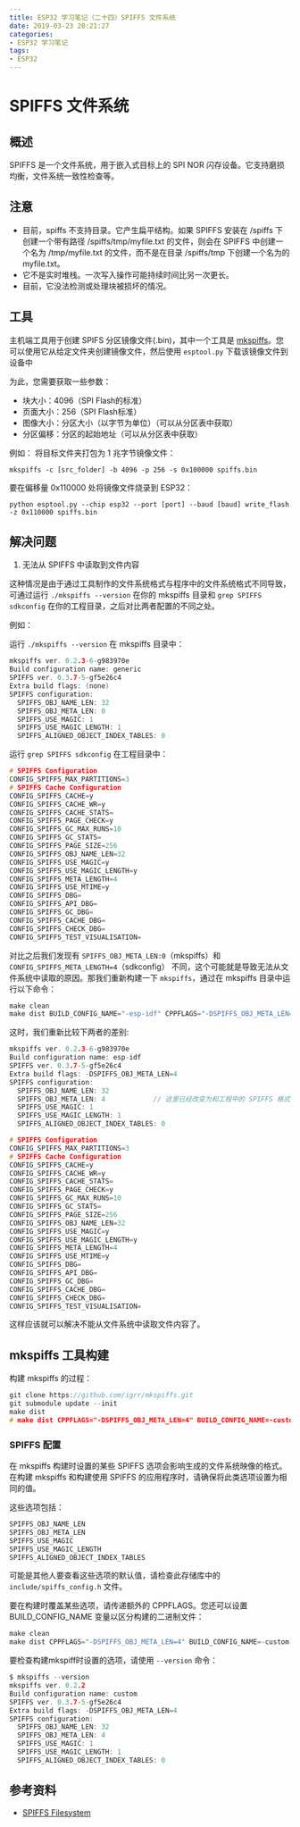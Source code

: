 ```yaml
---
title: ESP32 学习笔记（二十四）SPIFFS 文件系统
date: 2019-03-23 20:21:27
categories:
- ESP32 学习笔记
tags:
- ESP32
---
```


# SPIFFS 文件系统

## 概述

SPIFFS 是一个文件系统，用于嵌入式目标上的 SPI NOR 闪存设备。它支持磨损均衡，文件系统一致性检查等。

## 注意

 - 目前，spiffs 不支持目录。它产生扁平结构。如果 SPIFFS 安装在 /spiffs 下创建一个带有路径 /spiffs/tmp/myfile.txt 的文件，则会在 SPIFFS 中创建一个名为 /tmp/myfile.txt 的文件，而不是在目录 /spiffs/tmp 下创建一个名为的 myfile.txt。
 - 它不是实时堆栈。一次写入操作可能持续时间比另一次更长。
 - 目前，它没法检测或处理块被损坏的情况。

<!--more-->

## 工具

主机端工具用于创建 SPIFS 分区镜像文件(.bin)，其中一个工具是 [mkspiffs](https://github.com/igrr/mkspiffs)。您可以使用它从给定文件夹创建镜像文件，然后使用 `esptool.py` 下载该镜像文件到设备中

为此，您需要获取一些参数：

 - 块大小：4096（SPI Flash的标准）
 - 页面大小：256（SPI Flash标准）
 - 图像大小：分区大小（以字节为单位）（可以从分区表中获取）
 - 分区偏移：分区的起始地址（可以从分区表中获取）

例如：
将目标文件夹打包为 1 兆字节镜像文件：

```
mkspiffs -c [src_folder] -b 4096 -p 256 -s 0x100000 spiffs.bin
```

要在偏移量 0x110000 处将镜像文件烧录到 ESP32：

```
python esptool.py --chip esp32 --port [port] --baud [baud] write_flash -z 0x110000 spiffs.bin
```

## 解决问题

1. 无法从 SPIFFS 中读取到文件内容

这种情况是由于通过工具制作的文件系统格式与程序中的文件系统格式不同导致，可通过运行 `./mkspiffs --version` 在你的 mkspiffs 目录和 `grep SPIFFS sdkconfig` 在你的工程目录，之后对比两者配置的不同之处。

例如：

运行 `./mkspiffs --version` 在 mkspiffs 目录中：

```c
mkspiffs ver. 0.2.3-6-g983970e
Build configuration name: generic
SPIFFS ver. 0.3.7-5-gf5e26c4
Extra build flags: (none)
SPIFFS configuration:
  SPIFFS_OBJ_NAME_LEN: 32
  SPIFFS_OBJ_META_LEN: 0
  SPIFFS_USE_MAGIC: 1
  SPIFFS_USE_MAGIC_LENGTH: 1
  SPIFFS_ALIGNED_OBJECT_INDEX_TABLES: 0
```

运行 `grep SPIFFS sdkconfig` 在工程目录中：

```c
# SPIFFS Configuration
CONFIG_SPIFFS_MAX_PARTITIONS=3
# SPIFFS Cache Configuration
CONFIG_SPIFFS_CACHE=y
CONFIG_SPIFFS_CACHE_WR=y
CONFIG_SPIFFS_CACHE_STATS=
CONFIG_SPIFFS_PAGE_CHECK=y
CONFIG_SPIFFS_GC_MAX_RUNS=10
CONFIG_SPIFFS_GC_STATS=
CONFIG_SPIFFS_PAGE_SIZE=256
CONFIG_SPIFFS_OBJ_NAME_LEN=32
CONFIG_SPIFFS_USE_MAGIC=y
CONFIG_SPIFFS_USE_MAGIC_LENGTH=y
CONFIG_SPIFFS_META_LENGTH=4
CONFIG_SPIFFS_USE_MTIME=y
CONFIG_SPIFFS_DBG=
CONFIG_SPIFFS_API_DBG=
CONFIG_SPIFFS_GC_DBG=
CONFIG_SPIFFS_CACHE_DBG=
CONFIG_SPIFFS_CHECK_DBG=
CONFIG_SPIFFS_TEST_VISUALISATION=
```

对比之后我们发现有 `SPIFFS_OBJ_META_LEN:0`（mkspiffs）和 `CONFIG_SPIFFS_META_LENGTH=4`（sdkconfig） 不同，这个可能就是导致无法从文件系统中读取的原因。那我们重新构建一下 `mkspiffs`，通过在 mkspiffs 目录中运行以下命令：

```c
make clean
make dist BUILD_CONFIG_NAME="-esp-idf" CPPFLAGS="-DSPIFFS_OBJ_META_LEN=4"
```

这时，我们重新比较下两者的差别:

```c
mkspiffs ver. 0.2.3-6-g983970e
Build configuration name: esp-idf
SPIFFS ver. 0.3.7-5-gf5e26c4
Extra build flags: -DSPIFFS_OBJ_META_LEN=4
SPIFFS configuration:
  SPIFFS_OBJ_NAME_LEN: 32
  SPIFFS_OBJ_META_LEN: 4			// 这里已经改变为和工程中的 SPIFFS 格式配置相同
  SPIFFS_USE_MAGIC: 1
  SPIFFS_USE_MAGIC_LENGTH: 1
  SPIFFS_ALIGNED_OBJECT_INDEX_TABLES: 0
```

```c
# SPIFFS Configuration
CONFIG_SPIFFS_MAX_PARTITIONS=3
# SPIFFS Cache Configuration
CONFIG_SPIFFS_CACHE=y
CONFIG_SPIFFS_CACHE_WR=y
CONFIG_SPIFFS_CACHE_STATS=
CONFIG_SPIFFS_PAGE_CHECK=y
CONFIG_SPIFFS_GC_MAX_RUNS=10
CONFIG_SPIFFS_GC_STATS=
CONFIG_SPIFFS_PAGE_SIZE=256
CONFIG_SPIFFS_OBJ_NAME_LEN=32
CONFIG_SPIFFS_USE_MAGIC=y
CONFIG_SPIFFS_USE_MAGIC_LENGTH=y
CONFIG_SPIFFS_META_LENGTH=4
CONFIG_SPIFFS_USE_MTIME=y
CONFIG_SPIFFS_DBG=
CONFIG_SPIFFS_API_DBG=
CONFIG_SPIFFS_GC_DBG=
CONFIG_SPIFFS_CACHE_DBG=
CONFIG_SPIFFS_CHECK_DBG=
CONFIG_SPIFFS_TEST_VISUALISATION=
```

这样应该就可以解决不能从文件系统中读取文件内容了。

## mkspiffs 工具构建

构建 mkspiffs 的过程：

```c
git clone https://github.com/igrr/mkspiffs.git
git submodule update --init
make dist
# make dist CPPFLAGS="-DSPIFFS_OBJ_META_LEN=4" BUILD_CONFIG_NAME=-custom //可选
```

### SPIFFS 配置
在 mkspiffs 构建时设置的某些 SPIFFS 选项会影响生成的文件系统映像的格式。在构建 mkspiffs 和构建使用 SPIFFS 的应用程序时，请确保将此类选项设置为相同的值。

这些选项包括：

```c
SPIFFS_OBJ_NAME_LEN
SPIFFS_OBJ_META_LEN
SPIFFS_USE_MAGIC
SPIFFS_USE_MAGIC_LENGTH
SPIFFS_ALIGNED_OBJECT_INDEX_TABLES
```

可能是其他人要查看这些选项的默认值，请检查此存储库中的 `include/spiffs_config.h` 文件。

要在构建时覆盖某些选项，请传递额外的 CPPFLAGS。您还可以设置 BUILD_CONFIG_NAME 变量以区分构建的二进制文件：

```c
make clean
make dist CPPFLAGS="-DSPIFFS_OBJ_META_LEN=4" BUILD_CONFIG_NAME=-custom
```

要检查构建mkspiff时设置的选项，请使用 `--version` 命令：

```c
$ mkspiffs --version
mkspiffs ver. 0.2.2
Build configuration name: custom
SPIFFS ver. 0.3.7-5-gf5e26c4
Extra build flags: -DSPIFFS_OBJ_META_LEN=4
SPIFFS configuration:
  SPIFFS_OBJ_NAME_LEN: 32
  SPIFFS_OBJ_META_LEN: 4
  SPIFFS_USE_MAGIC: 1
  SPIFFS_USE_MAGIC_LENGTH: 1
  SPIFFS_ALIGNED_OBJECT_INDEX_TABLES: 0
```

## 参考资料

 - [SPIFFS Filesystem](https://docs.espressif.com/projects/esp-idf/en/v3.2/api-reference/storage/spiffs.html)
